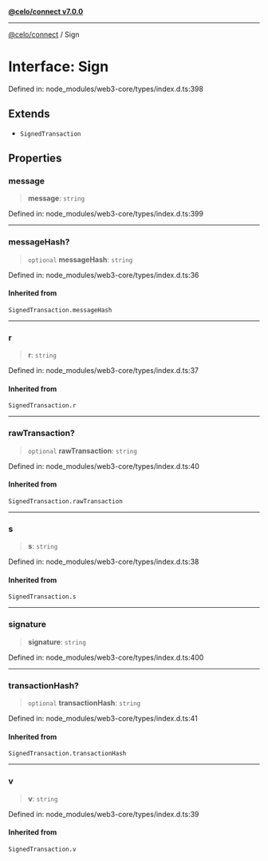 [**@celo/connect v7.0.0**](../README.md)

***

[@celo/connect](../globals.md) / Sign

# Interface: Sign

Defined in: node\_modules/web3-core/types/index.d.ts:398

## Extends

- `SignedTransaction`

## Properties

### message

> **message**: `string`

Defined in: node\_modules/web3-core/types/index.d.ts:399

***

### messageHash?

> `optional` **messageHash**: `string`

Defined in: node\_modules/web3-core/types/index.d.ts:36

#### Inherited from

`SignedTransaction.messageHash`

***

### r

> **r**: `string`

Defined in: node\_modules/web3-core/types/index.d.ts:37

#### Inherited from

`SignedTransaction.r`

***

### rawTransaction?

> `optional` **rawTransaction**: `string`

Defined in: node\_modules/web3-core/types/index.d.ts:40

#### Inherited from

`SignedTransaction.rawTransaction`

***

### s

> **s**: `string`

Defined in: node\_modules/web3-core/types/index.d.ts:38

#### Inherited from

`SignedTransaction.s`

***

### signature

> **signature**: `string`

Defined in: node\_modules/web3-core/types/index.d.ts:400

***

### transactionHash?

> `optional` **transactionHash**: `string`

Defined in: node\_modules/web3-core/types/index.d.ts:41

#### Inherited from

`SignedTransaction.transactionHash`

***

### v

> **v**: `string`

Defined in: node\_modules/web3-core/types/index.d.ts:39

#### Inherited from

`SignedTransaction.v`
